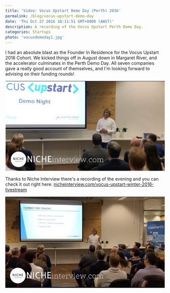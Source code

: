 ```yaml
---
title: 'Video: Vocus Upstart Demo Day (Perth) 2016'
permalink: /blog/vocus-upstart-demo-day
date: 'Thu Oct 27 2016 18:11:51 GMT+0800 (AWST)'
description: A recording of the Vocus Upstart Perth Demo Day.
categories: Startups
photo: 'vocusdemoday1.jpg'
---
```

I had an absolute blast as the Founder In Residence for the Vocus Upstart 2016 Cohort. We kicked things off in August down in Margaret River, and the accelerator culminates in the Perth Demo Day. All seven companies gave a really good account of themselves, and I'm looking forward to advising on their funding rounds!

![MCing the Perth Demo Day](/img/vocusdemoday1.jpg)

Thanks to Niche Interview there's a recording of the evening and you can check it out right here: [nicheinterview.com/vocus-upstart-winter-2016-livestream](http://www.nicheinterview.com/vocus-upstart-winter-2016-livestream/)

![MCing the Perth Demo Day](/img/vocusdemoday2.jpg)
